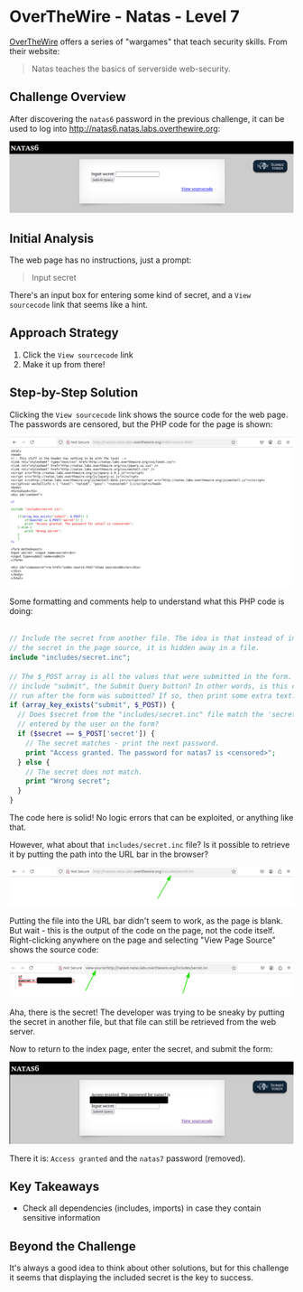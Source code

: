 # OverTheWire - Natas - Level 7

[OverTheWire](https://overthewire.org) offers a series of "wargames" that teach
security skills. From their website:

> Natas teaches the basics of serverside web-security.

## Challenge Overview

After discovering the `natas6` password in the previous challenge, it can be
used to log into http://natas6.natas.labs.overthewire.org:

![The main page](images/level_07/00_main_page.png)

## Initial Analysis

The web page has no instructions, just a prompt:

> Input secret

There's an input box for entering some kind of secret, and a `View sourcecode`
link that seems like a hint.

## Approach Strategy

1. Click the `View sourcecode` link
1. Make it up from there!

## Step-by-Step Solution

Clicking the `View sourcecode` link shows the source code for the web page. The
passwords are censored, but the PHP code for the page is shown:

![Page Source Code](images/level_07/01_source_code.png)

Some formatting and comments help to understand what this PHP code is doing:

```php

// Include the secret from another file. The idea is that instead of including
// the secret in the page source, it is hidden away in a file.
include "includes/secret.inc";

// The $_POST array is all the values that were submitted in the form. Does it
// include "submit", the Submit Query button? In other words, is this code being
// run after the form was submitted? If so, then print some extra text.
if (array_key_exists("submit", $_POST)) {
  // Does $secret from the "includes/secret.inc" file match the 'secret' value
  // entered by the user on the form?
  if ($secret == $_POST['secret']) {
    // The secret matches - print the next password.
    print "Access granted. The password for natas7 is <censored>";
  } else {
    // The secret does not match.
    print "Wrong secret";
  }
}
```

The code here is solid! No logic errors that can be exploited, or anything like
that.

However, what about that `includes/secret.inc` file? Is it possible to retrieve
it by putting the path into the URL bar in the browser?

![A Blank Secret](images/level_07/02_secret_blank.png)

Putting the file into the URL bar didn't seem to work, as the page is blank. But
wait - this is the output of the code on the page, not the code itself. Right-clicking anywhere on the page and selecting "View Page Source" shows the
source code:

![The Secret](images/level_07/03_secret.png)

Aha, there is the secret! The developer was trying to be sneaky by putting the
secret in another file, but that file can still be retrieved from the web
server.

Now to return to the index page, enter the secret, and submit the form:

![The Password](images/level_07/04_password.png)

There it is: `Access granted` and the `natas7` password (removed).

## Key Takeaways

- Check all dependencies (includes, imports) in case they contain sensitive
  information

## Beyond the Challenge

It's always a good idea to think about other solutions, but for this challenge
it seems that displaying the included secret is the key to success.
